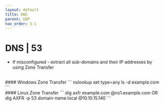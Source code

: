 ```yaml
---
layout: default
title: DNS
parent: UDP
nav_order: 3-1
---
```

# DNS | 53
- If misconfigured - extract all sub-domains and their IP addresses by using Zone Transfer

<br />
#### Windows Zone Transfer
```
nslookup
set type=any
ls -d example.com
```

<br />
#### Linux Zone Transfer
```
dig axfr example.com @ns1.example.com
OR
dig AXFR -p 53 domain-name.local @10.10.15.140
```

